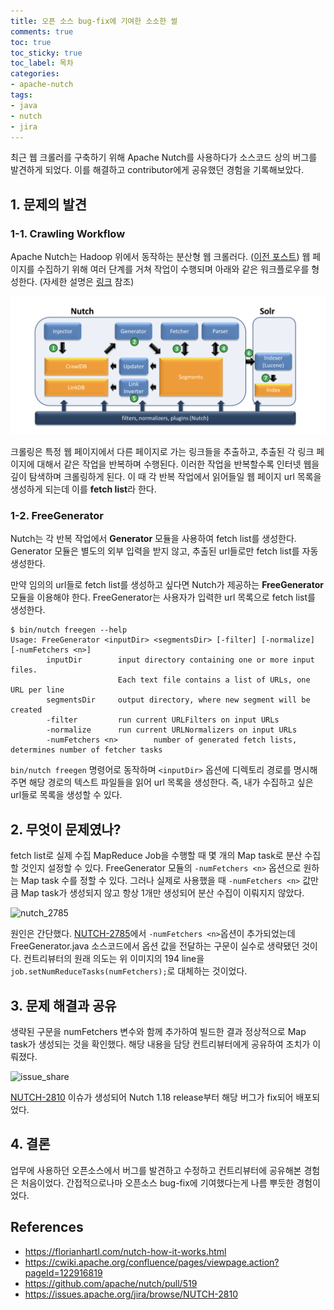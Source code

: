 ```yaml
---
title: 오픈 소스 bug-fix에 기여한 소소한 썰
comments: true
toc: true
toc_sticky: true
toc_label: 목차
categories:
- apache-nutch
tags:
- java
- nutch
- jira
---
```


최근 웹 크롤러를 구축하기 위해 Apache Nutch를 사용하다가 소스코드 상의 버그를 발견하게 되었다.
이를 해결하고 contributor에게 공유했던 경험을 기록해보았다.

## 1. 문제의 발견
### 1-1. Crawling Workflow
Apache Nutch는 Hadoop 위에서 동작하는 분산형 웹 크롤러다.
([이전 포스트](https://dhkdn9192.github.io/apache-nutch/nutch-tuning/))
웹 페이지를 수집하기 위해 여러 단계를 거쳐 작업이 수행되며 아래와 같은 워크플로우를 형성한다.
(자세한 설명은 [링크](https://florianhartl.com/nutch-how-it-works.html) 참조)

![nutch_workflow](https://raw.githubusercontent.com/dhkdn9192/dhkdn9192.github.io/master/assets/images/posts/2020/09/16/2020-09-16-nutch-overall-workflow.png)

크롤링은 특정 웹 페이지에서 다른 페이지로 가는 링크들을 추출하고, 추출된 각 링크 페이지에 대해서 같은 작업을 반복하며 수행된다.
이러한 작업을 반복할수록 인터넷 웹을 깊이 탐색하며 크롤링하게 된다.
이 때 각 반복 작업에서 읽어들일 웹 페이지 url 목록을 생성하게 되는데 이를 **fetch list**라 한다.

### 1-2. FreeGenerator
Nutch는 각 반복 작업에서 **Generator** 모듈을 사용하여 fetch list를 생성한다.
Generator 모듈은 별도의 외부 입력을 받지 않고, 추출된 url들로만 fetch list를 자동 생성한다.

만약 임의의 url들로 fetch list를 생성하고 싶다면 Nutch가 제공하는 **FreeGenerator** 모듈을 이용해야 한다.
FreeGenerator는 사용자가 입력한 url 목록으로 fetch list를 생성한다.

```
$ bin/nutch freegen --help
Usage: FreeGenerator <inputDir> <segmentsDir> [-filter] [-normalize] [-numFetchers <n>]
        inputDir        input directory containing one or more input files.
                        Each text file contains a list of URLs, one URL per line
        segmentsDir     output directory, where new segment will be created
        -filter         run current URLFilters on input URLs
        -normalize      run current URLNormalizers on input URLs
        -numFetchers <n>        number of generated fetch lists, determines number of fetcher tasks
```

```bin/nutch freegen``` 명령어로 동작하며 ```<inputDir>``` 옵션에 디렉토리 경로를 명시해주면
해당 경로의 텍스트 파일들을 읽어 url 목록을 생성한다.
즉, 내가 수집하고 싶은 url들로 목록을 생성할 수 있다.


## 2. 무엇이 문제였나?
fetch list로 실제 수집 MapReduce Job을 수행할 때 몇 개의 Map task로 분산 수집할 것인지 설정할 수 있다.
FreeGenerator 모듈의 ```-numFetchers <n>``` 옵션으로 원하는 Map task 수를 정할 수 있다.
그러나 실제로 사용했을 때 ```-numFetchers <n>``` 값만큼 Map task가 생성되지 않고 항상 1개만 생성되어
분산 수집이 이뤄지지 않았다.

![nutch_2785](https://raw.githubusercontent.com/dhkdn9192/dhkdn9192.github.io/master/assets/images/posts/2020/09/16/2020-09-16-nutch-issue.png)

원인은 간단했다. [NUTCH-2785](https://github.com/apache/nutch/pull/519)에서 ```-numFetchers <n>```옵션이 추가되었는데
FreeGenerator.java  소스코드에서 옵션 값을 전달하는 구문이 실수로 생략됐던 것이다.
컨트리뷰터의 원래 의도는 위 이미지의 194 line을 ```job.setNumReduceTasks(numFetchers);```로 대체하는 것이었다.


## 3. 문제 해결과 공유
생략된 구문을 numFetchers 변수와 함께 추가하여 빌드한 결과 정상적으로 Map task가 생성되는 것을 확인했다.
해당 내용을 담당 컨트리뷰터에게 공유하여 조치가 이뤄졌다.

![issue_share](https://raw.githubusercontent.com/dhkdn9192/dhkdn9192.github.io/master/assets/images/posts/2020/09/16/2020-09-16-issue-share.png)

[NUTCH-2810](https://issues.apache.org/jira/browse/NUTCH-2810) 이슈가 생성되어 Nutch 1.18 release부터 해당 버그가 fix되어 배포되었다.

## 4. 결론
업무에 사용하던 오픈소스에서 버그를 발견하고 수정하고 컨트리뷰터에 공유해본 경험은 처음이었다.
간접적으로나마 오픈소스 bug-fix에 기여했다는게 나름 뿌듯한 경험이었다.


## References
- https://florianhartl.com/nutch-how-it-works.html
- https://cwiki.apache.org/confluence/pages/viewpage.action?pageId=122916819
- https://github.com/apache/nutch/pull/519
- https://issues.apache.org/jira/browse/NUTCH-2810
